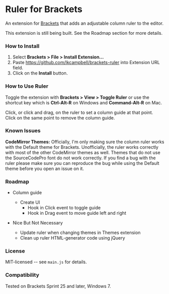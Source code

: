 # Ruler for Brackets
An extension for [Brackets](https://github.com/adobe/brackets/) that adds
an adjustable column ruler to the editor.

This extension is still being built.  See the Roadmap section for more details.

### How to Install
1. Select **Brackets > File > Install Extension...**
2. Paste https://github.com/lkcampbell/brackets-ruler
into Extension URL field.
3. Click on the **Install** button.

### How to Use Ruler
Toggle the extension with **Brackets > View > Toggle Ruler** or use the
shortcut key which is **Ctrl-Alt-R** on Windows and **Command-Alt-R** on Mac.

Click, or click and drag, on the ruler to set a column guide at that point. Click
on the same point to remove the column guide.

### Known Issues

**CodeMirror Themes:** Officially, I'm only making sure the column ruler
works with the Default theme for Brackets. Unofficially, the ruler works
correctly with most of the other CodeMirror themes as well. Themes that
do not use the SourceCodePro font do not work correctly.  If you find
a bug with the ruler please make sure you can reproduce the bug while
using the Default theme before you open an issue on it.

### Roadmap

* Column guide
   * Create UI
      * Hook in Click event to toggle guide
      * Hook in Drag event to move guide left and right
  
* Nice But Not Necessary
   * Update ruler when changing themes in Themes extension
   * Clean up ruler HTML-generator code using jQuery

### License
MIT-licensed -- see `main.js` for details.

### Compatibility
Tested on Brackets Sprint 25 and later, Windows 7.
